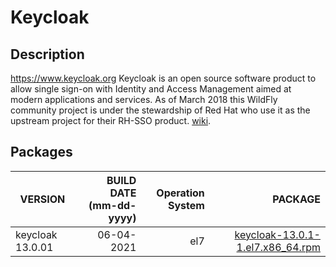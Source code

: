 # Keycloak
## Description
https://www.keycloak.org
Keycloak is an open source software product to allow single sign-on with Identity and Access Management aimed at modern applications and services. As of March 2018 this WildFly community project is under the stewardship of Red Hat who use it as the upstream project for their RH-SSO product. [wiki](https://en.wikipedia.org/wiki/Keycloak).

## Packages
| VERSION | BUILD DATE (mm-dd-yyyy) | Operation System | PACKAGE |
|----------------|----------:|-------:|----------------:|
| keycloak 13.0.01 | 06-04-2021 | el7 | [keycloak-13.0.1-1.el7.x86_64.rpm](https://storage.yandexcloud.net/xinet-public-0/package-builder/packages/el/7/x86_64/keycloak/13/keycloak-13.0.1-1.el7.x86_64.rpm)| 
